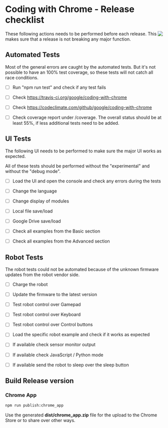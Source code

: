Coding with Chrome - Release checklist
========================================

<img src="../static_files/images/cwc_logo.png" align="right">

These following actions needs to be performed before each release.
This makes sure that a release is not breaking any major function.

Automated Tests
----------------

Most of the general errors are caught by the automated tests.
But it's not possible to have an 100% test coverage, so these tests will not
catch all race conditions.

- [ ] Run "npm run test" and check if any test fails

- [ ] Check <https://travis-ci.org/google/coding-with-chrome>

- [ ] Check <https://codeclimate.com/github/google/coding-with-chrome>

- [ ] Check coverage report under /coverage. The overall status should be
  at least 55%, if less additional tests need to be added.

UI Tests
---------

The following UI needs to be performed to make sure the major UI works as
expected.

All of these tests should be performed without the "experimental" and without
the "debug mode".

- [ ] Load the UI and open the console and check any errors during the tests

- [ ] Change the language

- [ ] Change display of modules

- [ ] Local file save/load

- [ ] Google Drive save/load

- [ ] Check all examples from the Basic section

- [ ] Check all examples from the Advanced section

Robot Tests
------------

The robot tests could not be automated because of the unknown firmware updates
from the robot vendor side.

- [ ] Charge the robot

- [ ] Update the firmware to the latest version

- [ ] Test robot control over Gamepad

- [ ] Test robot control over Keyboard

- [ ] Test robot control over Control buttons

- [ ] Load the specific robot example and check if it works as expected

- [ ] If available check sensor monitor output

- [ ] If available check JavaScript / Python mode

- [ ] If available send the robot to sleep over the sleep button

Build Release version
----------------------

### Chrome App

```bash
npm run publish:chrome_app
```

Use the generated **dist/chrome_app.zip** file for the upload to the
Chrome Store or to share over other ways.
